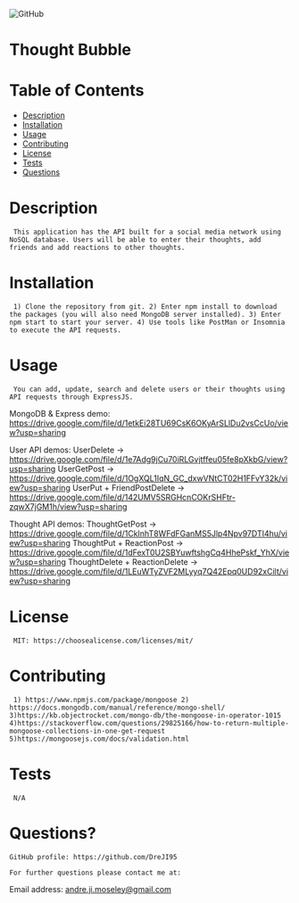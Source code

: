 
  ![GitHub](https://img.shields.io/badge/license-MIT-blue)

  # Thought Bubble

  # Table of Contents
  * [Description](#description)
  * [Installation](#installation)
  * [Usage](#usage)
  * [Contributing](#contributing)
  * [License](#license)
  * [Tests](#tests)
  * [Questions](#questions?)

  # Description
     This application has the API built for a social media network using NoSQL database. Users will be able to enter their thoughts, add friends and add reactions to other thoughts.

  # Installation 
     1) Clone the repository from git. 2) Enter npm install to download the packages (you will also need MongoDB server installed). 3) Enter npm start to start your server. 4) Use tools like PostMan or Insomnia to execute the API requests.

  # Usage 
     You can add, update, search and delete users or their thoughts using API requests through ExpressJS.

   MongoDB & Express demo:
   https://drive.google.com/file/d/1etkEi28TU69CsK6OKyArSLlDu2vsCcUo/view?usp=sharing

   User API demos:
   UserDelete -> https://drive.google.com/file/d/1e7Adg9jCu70iRLGvjtffeu05fe8pXkbG/view?usp=sharing
   UserGetPost -> https://drive.google.com/file/d/1OgXQL1IqN_GC_dxwVNtCT02H1FFvY32k/view?usp=sharing
   UserPut + FriendPostDelete -> https://drive.google.com/file/d/142UMV5SRGHcnCOKrSHFtr-zqwX7jGM1h/view?usp=sharing

   Thought API demos:
   ThoughtGetPost -> https://drive.google.com/file/d/1CkInhT8WFdFGanMS5Jlp4Npv97DTI4hu/view?usp=sharing
   ThoughtPut + ReactionPost -> https://drive.google.com/file/d/1dFexT0U2SBYuwftshgCq4HhePskf_YhX/view?usp=sharing
   ThoughtDelete + ReactionDelete -> https://drive.google.com/file/d/1LEuWTyZVF2MLyyq7Q42Epq0UD92xCilt/view?usp=sharing

  # License
     MIT: https://choosealicense.com/licenses/mit/

  # Contributing
     1) https://www.npmjs.com/package/mongoose 2) https://docs.mongodb.com/manual/reference/mongo-shell/ 3)https://kb.objectrocket.com/mongo-db/the-mongoose-in-operator-1015 4)https://stackoverflow.com/questions/29825166/how-to-return-multiple-mongoose-collections-in-one-get-request 5)https://mongoosejs.com/docs/validation.html

  # Tests
     N/A

  # Questions?

    GitHub profile: https://github.com/DreJI95
     
    For further questions please contact me at:

  Email address: andre.ji.moseley@gmail.com
